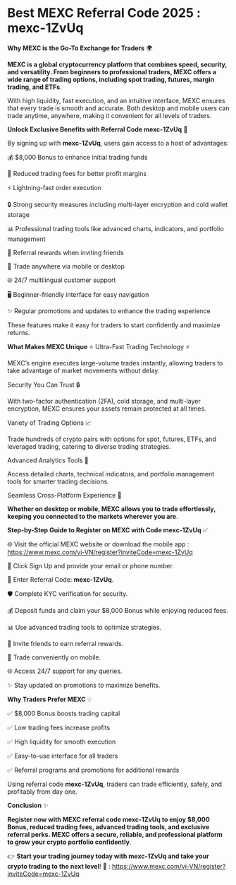 
# Best MEXC Referral Code 2025 : mexc-1ZvUq

**Why MEXC is the Go-To Exchange for Traders** 🌍

**MEXC is a global cryptocurrency platform that combines speed, security, and versatility. From beginners to professional traders, MEXC offers a wide range of trading options, including spot trading, futures, margin trading, and ETFs**.

With high liquidity, fast execution, and an intuitive interface, MEXC ensures that every trade is smooth and accurate. Both desktop and mobile users can trade anytime, anywhere, making it convenient for all levels of traders.

**Unlock Exclusive Benefits with Referral Code mexc-1ZvUq** 🎁

By signing up with **mexc-1ZvUq**, users gain access to a host of advantages:

💰 $8,000 Bonus to enhance initial trading funds

💸 Reduced trading fees for better profit margins

⚡ Lightning-fast order execution

🔒 Strong security measures including multi-layer encryption and cold wallet storage

📊 Professional trading tools like advanced charts, indicators, and portfolio management

🤝 Referral rewards when inviting friends

📱 Trade anywhere via mobile or desktop

🌐 24/7 multilingual customer support

🖥️ Beginner-friendly interface for easy navigation

✨ Regular promotions and updates to enhance the trading experience

These features make it easy for traders to start confidently and maximize returns.

**What Makes MEXC Unique**
⭐
Ultra-Fast Trading Technology ⚡

MEXC’s engine executes large-volume trades instantly, allowing traders to take advantage of market movements without delay.

Security You Can Trust 🔒

With two-factor authentication (2FA), cold storage, and multi-layer encryption, MEXC ensures your assets remain protected at all times.

Variety of Trading Options 📈

Trade hundreds of crypto pairs with options for spot, futures, ETFs, and leveraged trading, catering to diverse trading strategies.

Advanced Analytics Tools 🤖

Access detailed charts, technical indicators, and portfolio management tools for smarter trading decisions.

Seamless Cross-Platform Experience 📱

**Whether on desktop or mobile, MEXC allows you to trade effortlessly, keeping you connected to the markets wherever you are**.

**Step-by-Step Guide to Register on MEXC with Code mexc-1ZvUq** ✅

🌐 Visit the official MEXC website or download the mobile app : https://www.mexc.com/vi-VN/register?inviteCode=mexc-1ZvUq

📝 Click Sign Up and provide your email or phone number.

🔑 Enter Referral Code: **mexc-1ZvUq**.

🛡️ Complete KYC verification for security.

💰 Deposit funds and claim your $8,000 Bonus while enjoying reduced fees.

📊 Use advanced trading tools to optimize strategies.

🤝 Invite friends to earn referral rewards.

📱 Trade conveniently on mobile.

🌐 Access 24/7 support for any queries.

✨ Stay updated on promotions to maximize benefits.

**Why Traders Prefer MEXC** 💡

✅ $8,000 Bonus boosts trading capital

✅ Low trading fees increase profits

✅ High liquidity for smooth execution

✅ Easy-to-use interface for all traders

✅ Referral programs and promotions for additional rewards

Using referral code **mexc-1ZvUq**, traders can trade efficiently, safely, and profitably from day one.

**Conclusion** ✨

**Register now with MEXC referral code mexc-1ZvUq to enjoy $8,000 Bonus, reduced trading fees, advanced trading tools, and exclusive referral perks. MEXC offers a secure, reliable, and professional platform to grow your crypto portfolio confidently**.

👉 **Start your trading journey today with mexc-1ZvUq and take your crypto trading to the next level**! 🚀 : https://www.mexc.com/vi-VN/register?inviteCode=mexc-1ZvUq
